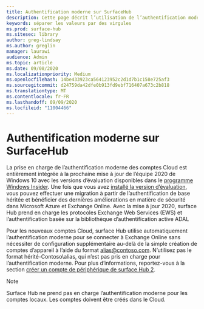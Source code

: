 ```yaml
---
title: Authentification moderne sur SurfaceHub
description: Cette page décrit l’utilisation de l’authentification moderne sur surface Hub, par contraste de l’authentification de base héritée.
keywords: séparer les valeurs par des virgules
ms.prod: surface-hub
ms.sitesec: library
author: greg-lindsay
ms.author: greglin
manager: laurawi
audience: Admin
ms.topic: article
ms.date: 09/08/2020
ms.localizationpriority: Medium
ms.openlocfilehash: 14be433923ca564123952c2d1d7b1c158e725af3
ms.sourcegitcommit: d24759da42dfe0b913fd9ebf716407a673c2b818
ms.translationtype: MT
ms.contentlocale: fr-FR
ms.lasthandoff: 09/09/2020
ms.locfileid: "11004466"
---
```

# Authentification moderne sur SurfaceHub

La prise en charge de l’authentification moderne des comptes Cloud est entièrement intégrée à la prochaine mise à jour de l’équipe 2020 de Windows 10 avec les versions d’évaluation disponibles dans le [programme Windows Insider](https://insider.windows.com/). Une fois que vous avez [installé la version d’évaluation](surface-hub-install-2020preview.md), vous pouvez effectuer une migration à partir de l’authentification de base héritée et bénéficier des dernières améliorations en matière de sécurité dans Microsoft Azure et Exchange Online. Avec la mise à jour 2020, surface Hub prend en charge les protocoles Exchange Web Services (EWS) et l’authentification basée sur la bibliothèque d’authentification active ADAL

Pour les nouveaux comptes Cloud, surface Hub utilise automatiquement l’authentification moderne pour se connecter à Exchange Online sans nécessiter de configuration supplémentaire au-delà de la simple création de comptes d’appareil à l’aide du format [alias@contoso.com](mailto:alias@contoso.com). N’utilisez pas le format hérité-Contoso\alias, qui n’est pas pris en charge pour l’authentification moderne. Pour plus d’informations, reportez-vous à la section [créer un compte de périphérique de surface Hub 2](https://docs.microsoft.com/surface-hub/surface-hub-2s-account).

> [!NOTE]
> Surface Hub ne prend pas en charge l’authentification moderne pour les comptes locaux. Les comptes doivent être créés dans le Cloud.

